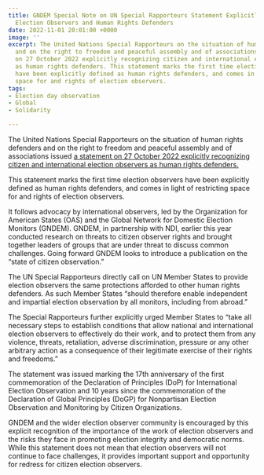 ```yaml
---
title: GNDEM Special Note on UN Special Rapporteurs Statement Explicitly Recognizing
  Election Observers and Human Rights Defenders
date: 2022-11-01 20:01:00 +0000
image: ''
excerpt: The United Nations Special Rapporteurs on the situation of human rights defenders
  and on the right to freedom and peaceful assembly and of associations issued a statement
  on 27 October 2022 explicitly recognizing citizen and international election observers
  as human rights defenders. This statement marks the first time election observers
  have been explicitly defined as human rights defenders, and comes in light of restricting
  space for and rights of election observers.
tags:
- Election day observation
- Global
- Solidarity

---
```

The United Nations Special Rapporteurs on the situation of human rights defenders and on the right to freedom and peaceful assembly and of associations issued [a statement on 27 October 2022 explicitly recognizing citizen and international election observers as human rights defenders. ](https://srdefenders.org/information/the-situation-of-election-observers-as-human-rights-defenders%ef%bf%bc/ "UN Special Rapporteurs statement")

This statement marks the first time election observers have been explicitly defined as human rights defenders, and comes in light of restricting space for and rights of election observers. 

It follows advocacy by international observers, led by the Organization for American States (OAS) and the Global Network for Domestic Election Monitors (GNDEM). GNDEM, in partnership with NDI, earlier this year conducted research on threats to citizen observer rights and brought together leaders of groups that are under threat to discuss common challenges. Going forward GNDEM looks to introduce a publication on the “state of citizen observation.”

The UN Special Rapporteurs directly call on UN Member States to provide election observers the same protections afforded to other human rights defenders. As such Member States “should therefore enable independent and impartial election observation by all monitors, including from abroad.”

The Special Rapporteurs further explicitly urged Member States to “take all necessary steps to establish conditions that allow national and international election observers to effectively do their work, and to protect them from any violence, threats, retaliation, adverse discrimination, pressure or any other arbitrary action as a consequence of their legitimate exercise of their rights and freedoms.”

The statement was issued marking the 17th anniversary of the first commemoration of the Declaration of Principles (DoP) for International Election Observation and 10 years since the commemoration of the Declaration of Global Principles (DoGP) for Nonpartisan Election Observation and Monitoring by Citizen Organizations.

GNDEM and the wider election observer community is encouraged by this explicit recognition of the importance of the work of election observers and the risks they face in promoting election integrity and democratic norms. While this statement does not mean that election observers will not continue to face challenges, it provides important support and opportunity for redress for citizen election observers.